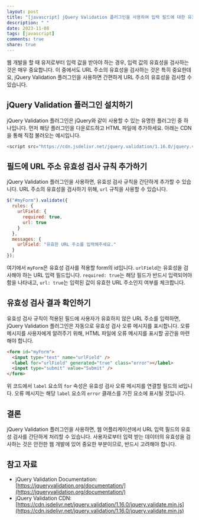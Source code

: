 ```yaml
---
layout: post
title: "[javascript] jQuery Validation 플러그인을 사용하여 입력 필드에 대한 유효한 URL 주소 유효성 검사하기"
description: " "
date: 2023-11-08
tags: [javascript]
comments: true
share: true
---
```


웹 개발을 할 때 유저로부터 입력 값을 받아야 하는 경우, 입력 값의 유효성을 검사하는 것은 매우 중요합니다. 이 중에서도 URL 주소의 유효성을 검사하는 것은 특히 중요한데요, jQuery Validation 플러그인을 사용하면 간편하게 URL 주소의 유효성을 검사할 수 있습니다.

## jQuery Validation 플러그인 설치하기
jQuery Validation 플러그인은 jQuery와 같이 사용할 수 있는 유명한 플러그인 중 하나입니다. 먼저 해당 플러그인을 다운로드하고 HTML 파일에 추가하세요. 아래는 CDN을 통해 직접 불러오는 예시입니다.

```javascript
<script src="https://cdn.jsdelivr.net/jquery.validation/1.16.0/jquery.validate.min.js"></script>
```

## 필드에 URL 주소 유효성 검사 규칙 추가하기
jQuery Validation 플러그인을 사용하면, 유효성 검사 규칙을 간단하게 추가할 수 있습니다. URL 주소의 유효성을 검사하기 위해, `url` 규칙을 사용할 수 있습니다.

```javascript
$("#myForm").validate({
  rules: {
    urlField: {
      required: true,
      url: true
    }
  },
  messages: {
    urlField: "유효한 URL 주소를 입력해주세요."
  }
});
```

여기에서 `myForm`은 유효성 검사를 적용할 form의 id입니다. `urlField`는 유효성을 검사해야 하는 URL 입력 필드입니다. `required: true`는 해당 필드가 반드시 입력되어야 함을 나타내고, `url: true`는 입력된 값이 유효한 URL 주소인지 여부를 체크합니다.

## 유효성 검사 결과 확인하기
유효성 검사 규칙이 적용된 필드에 사용자가 유효하지 않은 URL 주소를 입력하면, jQuery Validation 플러그인은 자동으로 유효성 검사 오류 메시지를 표시합니다. 오류 메시지를 사용자에게 알려주기 위해, HTML 파일에 오류 메시지를 표시할 공간을 마련해야 합니다.

```html
<form id="myForm">
  <input type="text" name="urlField" />
  <label for="urlField" generated="true" class="error"></label>
  <input type="submit" value="Submit" />
</form>
```

위 코드에서 `label` 요소의 `for` 속성은 유효성 검사 오류 메시지를 연결할 필드의 id입니다. 오류 메시지는 해당 `label` 요소의 `error` 클래스를 가진 요소에 표시될 것입니다.

## 결론
jQuery Validation 플러그인을 사용하면, 웹 어플리케이션에서 URL 입력 필드의 유효성 검사를 간단하게 처리할 수 있습니다. 사용자로부터 입력 받는 데이터의 유효성을 검사하는 것은 안전한 웹 개발에 있어 중요한 부분이므로, 반드시 고려해야 합니다.

## 참고 자료
- jQuery Validation Documentation: [https://jqueryvalidation.org/documentation/](https://jqueryvalidation.org/documentation/)
- jQuery Validation CDN: [https://cdn.jsdelivr.net/jquery.validation/1.16.0/jquery.validate.min.js](https://cdn.jsdelivr.net/jquery.validation/1.16.0/jquery.validate.min.js)